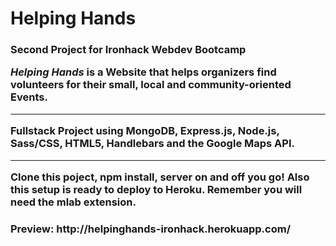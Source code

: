 <h1>Helping Hands
<h3>Second Project for Ironhack Webdev Bootcamp
<br>
<p><i>Helping Hands</i> is a Website that helps organizers find volunteers for their small, local and community-oriented Events.
<hr>
<p>Fullstack Project using MongoDB, Express.js, Node.js, Sass/CSS, HTML5, Handlebars and the Google Maps API.
<hr>
<p>Clone this poject, npm install, server on and off you go! Also this setup is ready to deploy to Heroku. Remember you will need the mlab extension.
<br>
<h3>Preview: http://helpinghands-ironhack.herokuapp.com/

